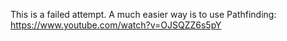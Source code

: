 This is a failed attempt. A much easier way is to use Pathfinding: https://www.youtube.com/watch?v=OJSQZZ6s5pY
